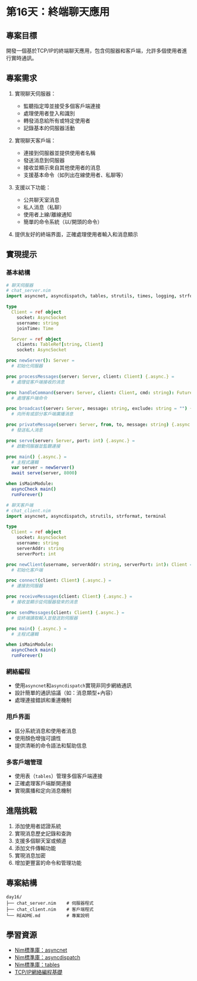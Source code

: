 # 第16天：終端聊天應用

## 專案目標

開發一個基於TCP/IP的終端聊天應用，包含伺服器和客戶端，允許多個使用者進行實時通訊。

## 專案需求

1. 實現聊天伺服器：
   - 監聽指定埠並接受多個客戶端連接
   - 處理使用者登入和識別
   - 轉發消息給所有或特定使用者
   - 記錄基本的伺服器活動

2. 實現聊天客戶端：
   - 連接到伺服器並提供使用者名稱
   - 發送消息到伺服器
   - 接收並顯示來自其他使用者的消息
   - 支援基本命令（如列出在線使用者、私聊等）

3. 支援以下功能：
   - 公共聊天室消息
   - 私人消息（私聊）
   - 使用者上線/離線通知
   - 簡單的命令系統（以/開頭的命令）

4. 提供友好的終端界面，正確處理使用者輸入和消息顯示

## 實現提示

### 基本結構
```nim
# 聊天伺服器
# chat_server.nim
import asyncnet, asyncdispatch, tables, strutils, times, logging, strformat

type
  Client = ref object
    socket: AsyncSocket
    username: string
    joinTime: Time

  Server = ref object
    clients: TableRef[string, Client]
    socket: AsyncSocket

proc newServer(): Server =
  # 初始化伺服器

proc processMessages(server: Server, client: Client) {.async.} =
  # 處理從客戶端接收的消息

proc handleCommand(server: Server, client: Client, cmd: string): Future[bool] {.async.} =
  # 處理客戶端命令

proc broadcast(server: Server, message: string, exclude: string = "") {.async.} =
  # 向所有或部分客戶端廣播消息

proc privateMessage(server: Server, from, to, message: string) {.async.} =
  # 發送私人消息

proc serve(server: Server, port: int) {.async.} =
  # 啟動伺服器並監聽連接

proc main() {.async.} =
  # 主程式邏輯
  var server = newServer()
  await serve(server, 8000)

when isMainModule:
  asyncCheck main()
  runForever()
```

```nim
# 聊天客戶端
# chat_client.nim
import asyncnet, asyncdispatch, strutils, strformat, terminal

type
  Client = ref object
    socket: AsyncSocket
    username: string
    serverAddr: string
    serverPort: int

proc newClient(username, serverAddr: string, serverPort: int): Client =
  # 初始化客戶端

proc connect(client: Client) {.async.} =
  # 連接到伺服器

proc receiveMessages(client: Client) {.async.} =
  # 接收並顯示從伺服器發來的消息

proc sendMessages(client: Client) {.async.} =
  # 從終端讀取輸入並發送到伺服器

proc main() {.async.} =
  # 主程式邏輯

when isMainModule:
  asyncCheck main()
  runForever()
```

### 網絡編程
- 使用`asyncnet`和`asyncdispatch`實現非同步網絡通訊
- 設計簡單的通訊協議（如：消息類型+內容）
- 處理連接錯誤和重連機制

### 用戶界面
- 區分系統消息和使用者消息
- 使用顏色增強可讀性
- 提供清晰的命令語法和幫助信息

### 多客戶端管理
- 使用表（`tables`）管理多個客戶端連接
- 正確處理客戶端斷開連接
- 實現廣播和定向消息機制

## 進階挑戰

1. 添加使用者認證系統
2. 實現消息歷史記錄和查詢
3. 支援多個聊天室或頻道
4. 添加文件傳輸功能
5. 實現消息加密
6. 增加更豐富的命令和管理功能

## 專案結構

```
day16/
├── chat_server.nim    # 伺服器程式
├── chat_client.nim    # 客戶端程式
└── README.md          # 專案說明
```

## 學習資源

- [Nim標準庫：asyncnet](https://nim-lang.org/docs/asyncnet.html)
- [Nim標準庫：asyncdispatch](https://nim-lang.org/docs/asyncdispatch.html)
- [Nim標準庫：tables](https://nim-lang.org/docs/tables.html)
- [TCP/IP網絡編程基礎](https://beej.us/guide/bgnet/)
